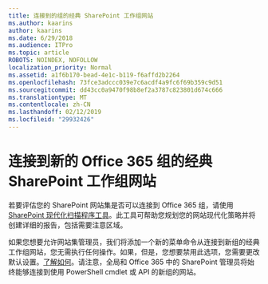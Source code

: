```yaml
---
title: 连接到的组的经典 SharePoint 工作组网站
ms.author: kaarins
author: kaarins
ms.date: 6/29/2018
ms.audience: ITPro
ms.topic: article
ROBOTS: NOINDEX, NOFOLLOW
localization_priority: Normal
ms.assetid: a1f6b170-bead-4e1c-b119-f6affd2b2264
ms.openlocfilehash: 73fce3adccc039e7c6acdf4a9fc6f69b359c9d51
ms.sourcegitcommit: dd43cc0a9470f98b8ef2a3787c823801d674c666
ms.translationtype: MT
ms.contentlocale: zh-CN
ms.lasthandoff: 02/12/2019
ms.locfileid: "29932426"
---
```

# <a name="connect-classic-sharepoint-team-sites-to-new-office-365-groups"></a>连接到新的 Office 365 组的经典 SharePoint 工作组网站

若要评估您的 SharePoint 网站集是否可以连接到 Office 365 组，请使用[SharePoint 现代化扫描程序工具](https://go.microsoft.com/fwlink/?linkid=873066)。此工具可帮助您规划您的网站现代化策略并将创建详细的报告，包括需要注意区域。
  
如果您想要允许网站集管理员，我们将添加一个新的菜单命令从连接到新组的经典工作组网站，您无需执行任何操作。如果，但是，您想要禁用此选项，您需要更改默认设置。[了解如何](https://go.microsoft.com/fwlink/?linkid=2004316)。请注意，全局和 Office 365 中的 SharePoint 管理员将始终能够连接到使用 PowerShell cmdlet 或 API 的新组的网站。
  


